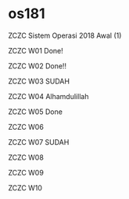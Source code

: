 # os181
ZCZC Sistem Operasi 2018 Awal (1)

ZCZC W01 Done!

ZCZC W02 Done!!

ZCZC W03 SUDAH

ZCZC W04 Alhamdulillah

ZCZC W05 Done

ZCZC W06 

ZCZC W07 SUDAH

ZCZC W08 

ZCZC W09

ZCZC W10 
